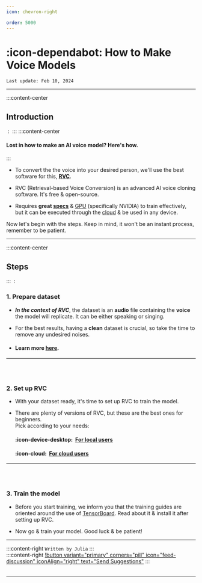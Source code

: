 ```yaml
---
icon: chevron-right

order: 5000
---
```


# :icon-dependabot:  How to Make Voice Models

``Last update: Feb 10, 2024``
***
:::content-center
## Introduction
‎
:   ‎
:::
:::content-center
#### Lost in how to make an AI voice model? Here's how.
:::

- To convert the the voice into your desired person, we'll use the best software for this, <U>**RVC**</u>.   

- RVC (Retrieval-based Voice Conversion) is an advanced AI voice cloning software. It's free & open-source.

- Requires **great <u>[specs</u>](https://aihubdocs.github.io/en/other/glossary/#specs)** & <u>[GPU](https://aihubdocs.github.io/en/other/glossary/#gpu)</u> (specifically NVIDIA) to train effectively, but it can be executed through the <u>[cloud](https://aihubdocs.github.io/en/other/glossary/#cloud-based)</u> & be used in any device.

Now let's begin with the steps. Keep in mind, it won't be an instant process, remember to be patient.
***
:::content-center
## Steps
:::
‎
:   ‎

### 1. Prepare dataset
- ***In the context of RVC***, the dataset is an **audio** file containing the **voice** the model will replicate. It can be either speaking or singing.

- For the best results, having a **clean** dataset is crucial, so take the time to remove any undesired noises.
       
- #### Learn more <u>[here</u>](https://aihubdocs.github.io/en/vocal-isolation--datasets/datasets/).
***
###### ‎ 
### 2. Set up RVC
- With your dataset ready, it's time to set up RVC to train the model.   

- There are plenty of versions of RVC, but these are the best ones for beginners.      
Pick according to your needs:

    #### :icon-device-desktop: ‎ <u>[For local users](https://aihubdocs.github.io/en/rvc/local/mainline/)</u>

    #### :icon-cloud: ‎ <u>[For cloud users](https://aihubdocs.github.io/en/rvc/cloud/training/rvc-disconnected/)</u>

***
###### ‎ 
### 3. Train the model
- Before you start training, we inform you that the training guides are oriented around the use of <u>[TensorBoard](https://aihubdocs.github.io/en/rvc-resources/epochs-overtraining--tensorboard/#tensorboard)</u>. Read about it & install it after setting up RVC.

- Now go & train your model. Good luck & be patient!
***
:::content-right
`Written by Julia`
:::
‎  
:::content-right
[!button variant="primary" corners="pill" icon="feed-discussion" iconAlign="right" text="Send Suggestions"](https://forms.gle/3GVR7opzpQrhgRCj9)
::: 
‎  
‎  
***
